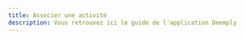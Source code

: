 ```yaml
---
title: Associer une activité
description: Vous retrouvez ici le guide de l'application Deemply
---
```


